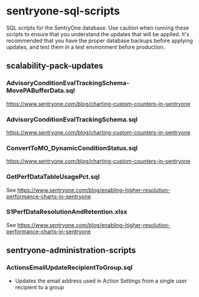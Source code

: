 # sentryone-sql-scripts
SQL scripts for the SentryOne database. Use caution when running these scripts to ensure that you understand the updates that will be applied. It's recommended that you have the proper database backups before applying updates, and test them in a test environment before production.

## scalability-pack-updates

### AdvisoryConditionEvalTrackingSchema-MovePABufferData.sql
https://www.sentryone.com/blog/charting-custom-counters-in-sentryone

### AdvisoryConditionEvalTrackingSchema.sql
https://www.sentryone.com/blog/charting-custom-counters-in-sentryone

### ConvertToMO_DynamicConditionStatus.sql
https://www.sentryone.com/blog/charting-custom-counters-in-sentryone

### GetPerfDataTableUsagePct.sql
See https://www.sentryone.com/blog/enabling-higher-resolution-performance-charts-in-sentryone

### S1PerfDataResolutionAndRetention.xlsx
See https://www.sentryone.com/blog/enabling-higher-resolution-performance-charts-in-sentryone

## sentryone-administration-scripts

### ActionsEmailUpdateRecipientToGroup.sql
- Updates the email address used in Action Settings from a single user recipient to a group
